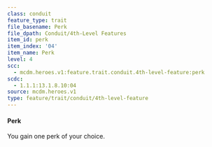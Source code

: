 ```yaml
---
class: conduit
feature_type: trait
file_basename: Perk
file_dpath: Conduit/4th-Level Features
item_id: perk
item_index: '04'
item_name: Perk
level: 4
scc:
  - mcdm.heroes.v1:feature.trait.conduit.4th-level-feature:perk
scdc:
  - 1.1.1:13.1.8.10:04
source: mcdm.heroes.v1
type: feature/trait/conduit/4th-level-feature
---
```


#### Perk

You gain one perk of your choice.
